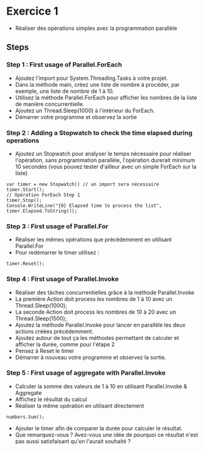 # Exercice 1
- Réaliser des opérations simples avec la programmation parallèle

## Steps
### Step 1 : First usage of Parallel.ForEach
- Ajoutez l'import pour System.Threading.Tasks à votre projet. 
- Dans la méthode main, créez une liste de nombre à procéder, par exemple, une liste de nombre de 1 à 10.
- Utilisez la méthode Parallel.ForEach pour afficher les nombres de la liste de manière concurrentielle.
- Ajoutez un Thread.Sleep(1000) à l'intérieur du ForEach.
- Démarrer votre programme et observez la sortie

### Step 2 : Adding a Stopwatch to check the time elapsed during operations
- Ajoutez un Stopwatch pour analyser le temps nécessaire pour réaliser l'opération, sans programmation parallèle, l'opération durerait minimum 10 secondes (vous pouvez tester d'ailleur avec un simple ForEach sur la liste)
```
var timer = new Stopwatch() // un import sera nécessaire
timer.Start();
// Opération ForEach Step 1
timer.Stop();
Console.WriteLine("{0} Elapsed time to process the list", timer.Elapsed.ToString());
```

### Step 3 : First usage of Parallel.For
- Réaliser les mêmes opérations que précédemment en utilisant Parallel.For
- Pour redémarrer le timer utilisez : 
```
timer.Reset();
```

### Step 4 : First usage of Parallel.Invoke
- Réaliser des tâches concurrentielles grâce à la méthode Parallel.Invoke
- La première Action doit process les nombres de 1 à 10 avec un Thread.Sleep(1000);
- La seconde Action doit process les nombres de 10 à 20 avec un Thread.Sleep(1500);
- Ajoutez la méthode Parallel.Invoke pour lancer en parallèle les deux actions créées précédemment.
- Ajoutez autour de tout ça les méthodes permettant de calculer et afficher la durée, comme pour l'étape 2
- Pensez à Reset le timer
- Démarrer à nouveau votre programme et observez la sortie.

### Step 5 : First usage of aggregate with Parallel.Invoke
- Calculer la somme des valeurs de 1 à 10 en utilisant Parallel.Invoke & Aggregate
- Affichez le résultat du calcul
- Réaliser la même opération en utilisant directement 
```
numbers.Sum();
```
- Ajouter le timer afin de comparer la durée pour calculer le résultat.
- Que remarquez-vous ? Avez-vous une idée de pourquoi ce résultat n'est pas aussi satisfaisant qu'on l'aurait souhaité ?